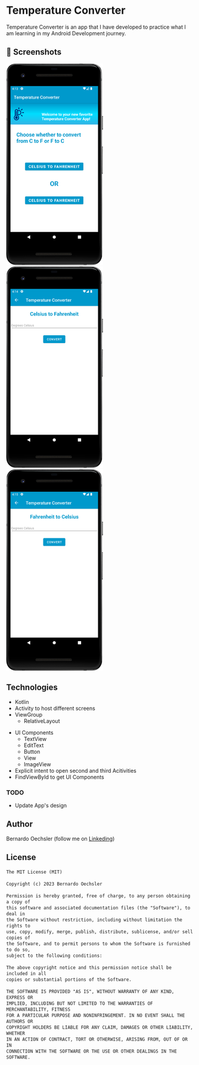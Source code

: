 # Temperature Converter
Temperature Converter is an app that I have developed to practice what I am learning in my Android Development journey. 



## :camera_flash: Screenshots
<!-- You can add more screenshots here if you like -->
<img src="mainActivityss.png" width="260">&emsp;<img src="celsiusActivityss.png" width="260">&emsp;<img src="fahrenheitActivity.png" width="260">

## Technologies
* Kotlin
* Activity to host different screens
* ViewGroup
    * RelativeLayout
- UI Components
    - TextView
    - EditText
    - Button
    - View
    - ImageView
- Explicit intent to open second and third Acitivities
- FindViewById to get UI Components


### TODO
- Update App's design

## Author
Bernardo Oechsler (follow me on [Linkeding](https://www.linkedin.com/in/bernardo-oechsler-b84995194))

## License
```
The MIT License (MIT)

Copyright (c) 2023 Bernardo Oechsler

Permission is hereby granted, free of charge, to any person obtaining a copy of
this software and associated documentation files (the "Software"), to deal in
the Software without restriction, including without limitation the rights to
use, copy, modify, merge, publish, distribute, sublicense, and/or sell copies of
the Software, and to permit persons to whom the Software is furnished to do so,
subject to the following conditions:

The above copyright notice and this permission notice shall be included in all
copies or substantial portions of the Software.

THE SOFTWARE IS PROVIDED "AS IS", WITHOUT WARRANTY OF ANY KIND, EXPRESS OR
IMPLIED, INCLUDING BUT NOT LIMITED TO THE WARRANTIES OF MERCHANTABILITY, FITNESS
FOR A PARTICULAR PURPOSE AND NONINFRINGEMENT. IN NO EVENT SHALL THE AUTHORS OR
COPYRIGHT HOLDERS BE LIABLE FOR ANY CLAIM, DAMAGES OR OTHER LIABILITY, WHETHER
IN AN ACTION OF CONTRACT, TORT OR OTHERWISE, ARISING FROM, OUT OF OR IN
CONNECTION WITH THE SOFTWARE OR THE USE OR OTHER DEALINGS IN THE SOFTWARE.
```

